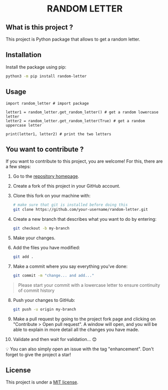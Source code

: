 <h1 align="center">RANDOM LETTER</h1>

## What is this project ?

This project is Python package that allows to get a random letter.

## Installation

Install the package using pip:

```sh
python3 -m pip install random-letter
```

## Usage

```python3
import random_letter # import package

letter1 = random_letter.get_random_letter() # get a random lowercase letter
letter2 = random_letter.get_random_letter(True) # get a random uppercase letter

print(letter1, letter2) # print the two letters
```

## You want to contribute ?

If you want to contribute to this project, you are welcome! For this, there are a few steps:

1. Go to the [repository homepage](https://github.com/timotheeMM/random-letter).

2. Create a fork of this project in your GitHub account.

3. Clone this fork on your machine with:

    ```sh
    # make sure that git is installed before doing this
    git clone https://github.com/your-username/random-letter.git
    ```

4. Create a new branch that describes what you want to do by entering:

    ```sh
    git checkout -b my-branch
    ```

5. Make your changes.

6. Add the files you have modified:

    ```sh
    git add .
    ```

7. Make a commit where you say everything you’ve done:

    ```sh
    git commit -m "change... and add..."
    ```

> Please start your commit with a lowercase letter to ensure continuity of commit history

8. Push your changes to GitHub:

    ```sh
    git push -u origin my-branch
    ```

9. Make a pull request by going to the project fork page and clicking on "Contribute > Open pull request". A window will open, and you will be able to explain in more detail all the changes you have made.

10. Validate and then wait for validation... 😊

💡 You can also simply open an issue with the tag "enhancement". Don't forget to give the project a star!

## License

This project is under a [MIT license](https://github.com/timotheeMM/random-letter/blob/main/LICENSE).
